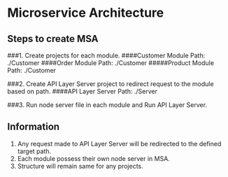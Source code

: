 # Microservice Architecture

## Steps to create MSA
###1. Create projects for each module.
     ####Customer Module Path: ./Customer
     ####Order Module Path: ./Customer
     #####Product Module Path: ./Customer
     
###2. Create API Layer Server project to redirect request to the module based on path.
     ####API Layer Server Path: ./Server

###3. Run node server file in each module and Run API Layer Server.

## Information
1. Any request made to API Layer Server will be redirected to the defined target path.
2. Each module possess their own node server in MSA.
3. Structure will remain same for any projects.
